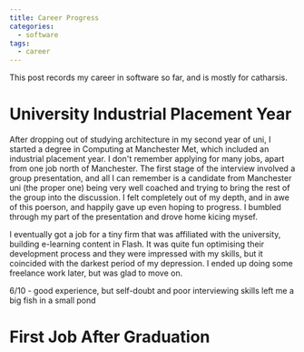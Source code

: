 ```yaml
---
title: Career Progress
categories:
  - software
tags:
  - career
---
```


This post records my career in software so far, and is mostly for catharsis.

# University Industrial Placement Year

After dropping out of studying architecture in my second year of uni, I started a degree in Computing at Manchester Met, which included an industrial placement year. I don't remember applying for many jobs, apart from one job north of Manchester. The first stage of the interview involved a group presentation, and all I can remember is a candidate from Manchester uni (the proper one) being very well coached and trying to bring the rest of the group into the discussion. I felt completely out of my depth, and in awe of this poerson, and happily gave up even hoping to progress. I bumbled through my part of the presentation and drove home kicing mysef.

I eventually got a job for a tiny firm that was affiliated with the university, building e-learning content in Flash. It was quite fun optimising their development process and they were impressed with my skills, but it coincided with the darkest period of my depression. I ended up doing some freelance work later, but was glad to move on.

6/10 - good experience, but self-doubt and poor interviewing skills left me a big fish in a small pond

# First Job After Graduation
